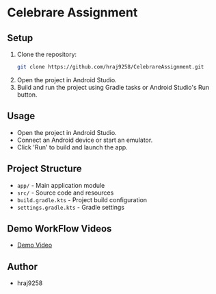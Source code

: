 # Celebrare Assignment

## Setup
1. Clone the repository:
   ```sh
   git clone https://github.com/hraj9258/CelebrareAssignment.git
   ```
2. Open the project in Android Studio.
3. Build and run the project using Gradle tasks or Android Studio's Run button.

## Usage
- Open the project in Android Studio.
- Connect an Android device or start an emulator.
- Click 'Run' to build and launch the app.

## Project Structure
- `app/` - Main application module
- `src/` - Source code and resources
- `build.gradle.kts` - Project build configuration
- `settings.gradle.kts` - Gradle settings

## Demo WorkFlow Videos

- [Demo Video](https://drive.google.com/file/d/1--PpCZUliRCmNegh6emmEA4CKP1cAIG_/view?usp=sharing)
## Author
- hraj9258

